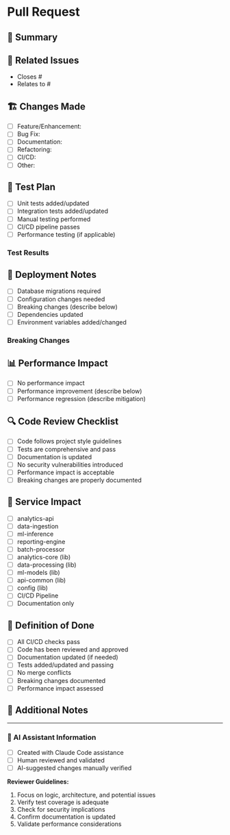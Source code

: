 # Pull Request

## 📝 Summary
<!-- Provide a clear and concise description of what this PR does -->

## 🔗 Related Issues
<!-- Link to related issues using "Closes #123" or "Relates to #456" -->
- Closes #
- Relates to #

## 🏗️ Changes Made
<!-- List the main changes in this PR -->
- [ ] Feature/Enhancement:
- [ ] Bug Fix:
- [ ] Documentation:
- [ ] Refactoring:
- [ ] CI/CD:
- [ ] Other:

## 🧪 Test Plan
<!-- Describe how you tested these changes -->
- [ ] Unit tests added/updated
- [ ] Integration tests added/updated
- [ ] Manual testing performed
- [ ] CI/CD pipeline passes
- [ ] Performance testing (if applicable)

### Test Results
<!-- Include test output, screenshots, or performance metrics -->

## 🚀 Deployment Notes
<!-- Any special considerations for deployment -->
- [ ] Database migrations required
- [ ] Configuration changes needed
- [ ] Breaking changes (describe below)
- [ ] Dependencies updated
- [ ] Environment variables added/changed

### Breaking Changes
<!-- If there are breaking changes, describe them here -->

## 📊 Performance Impact
<!-- Describe any performance implications -->
- [ ] No performance impact
- [ ] Performance improvement (describe below)
- [ ] Performance regression (describe mitigation)

## 🔍 Code Review Checklist
<!-- For reviewers -->
- [ ] Code follows project style guidelines
- [ ] Tests are comprehensive and pass
- [ ] Documentation is updated
- [ ] No security vulnerabilities introduced
- [ ] Performance impact is acceptable
- [ ] Breaking changes are properly documented

## 📱 Service Impact
<!-- Which services are affected by this change? -->
- [ ] analytics-api
- [ ] data-ingestion
- [ ] ml-inference
- [ ] reporting-engine
- [ ] batch-processor
- [ ] analytics-core (lib)
- [ ] data-processing (lib)
- [ ] ml-models (lib)
- [ ] api-common (lib)
- [ ] config (lib)
- [ ] CI/CD Pipeline
- [ ] Documentation only

## 🎯 Definition of Done
<!-- Criteria that must be met before merging -->
- [ ] All CI/CD checks pass
- [ ] Code has been reviewed and approved
- [ ] Documentation updated (if needed)
- [ ] Tests added/updated and passing
- [ ] No merge conflicts
- [ ] Breaking changes documented
- [ ] Performance impact assessed

## 📝 Additional Notes
<!-- Any other context, screenshots, or information for reviewers -->

---

### 🤖 AI Assistant Information
<!-- If this PR was created with AI assistance, please note: -->
- [ ] Created with Claude Code assistance
- [ ] Human reviewed and validated
- [ ] AI-suggested changes manually verified

**Reviewer Guidelines:**
1. Focus on logic, architecture, and potential issues
2. Verify test coverage is adequate
3. Check for security implications
4. Confirm documentation is updated
5. Validate performance considerations